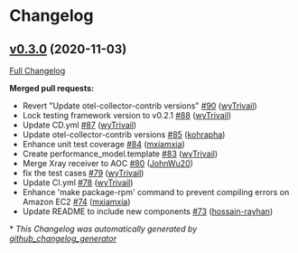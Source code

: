 # Changelog

## [v0.3.0](https://github.com/aws-observability/aws-otel-collector/tree/v0.3.0) (2020-11-03)

[Full Changelog](https://github.com/aws-observability/aws-otel-collector/compare/v0.2.0...v0.3.0)

**Merged pull requests:**

- Revert "Update otel-collector-contrib versions" [\#90](https://github.com/aws-observability/aws-otel-collector/pull/90) ([wyTrivail](https://github.com/wyTrivail))
- Lock testing framework version to v0.2.1 [\#88](https://github.com/aws-observability/aws-otel-collector/pull/88) ([wyTrivail](https://github.com/wyTrivail))
- Update CD.yml [\#87](https://github.com/aws-observability/aws-otel-collector/pull/87) ([wyTrivail](https://github.com/wyTrivail))
- Update otel-collector-contrib versions [\#85](https://github.com/aws-observability/aws-otel-collector/pull/85) ([kohrapha](https://github.com/kohrapha))
- Enhance unit test coverage [\#84](https://github.com/aws-observability/aws-otel-collector/pull/84) ([mxiamxia](https://github.com/mxiamxia))
- Create performance\_model.template [\#83](https://github.com/aws-observability/aws-otel-collector/pull/83) ([wyTrivail](https://github.com/wyTrivail))
- Merge Xray receiver to AOC [\#80](https://github.com/aws-observability/aws-otel-collector/pull/80) ([JohnWu20](https://github.com/JohnWu20))
- fix the test cases [\#79](https://github.com/aws-observability/aws-otel-collector/pull/79) ([wyTrivail](https://github.com/wyTrivail))
- Update CI.yml [\#78](https://github.com/aws-observability/aws-otel-collector/pull/78) ([wyTrivail](https://github.com/wyTrivail))
- Enhance 'make package-rpm' command to prevent compiling errors on Amazon EC2 [\#74](https://github.com/aws-observability/aws-otel-collector/pull/74) ([mxiamxia](https://github.com/mxiamxia))
- Update README to include new components [\#73](https://github.com/aws-observability/aws-otel-collector/pull/73) ([hossain-rayhan](https://github.com/hossain-rayhan))



\* *This Changelog was automatically generated by [github_changelog_generator](https://github.com/github-changelog-generator/github-changelog-generator)*
